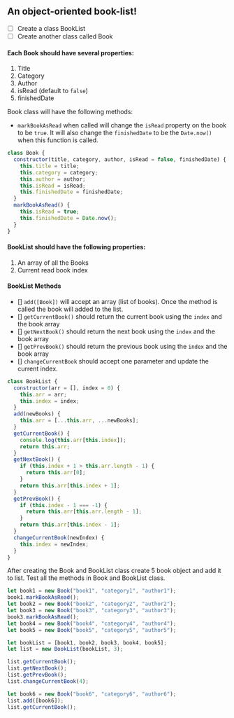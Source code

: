 ## An object-oriented book-list!

- [ ] Create a class BookList
- [ ] Create another class called Book

#### Each Book should have several properties:

1. Title
2. Category
3. Author
4. isRead (default to `false`)
5. finishedDate

Book class will have the following methods:

- `markBookAsRead` when called will change the `isRead` property on the book to be `true`. It will also change the `finishedDate` to be the `Date.now()` when this function is called.

```js
class Book {
  constructor(title, category, author, isRead = false, finishedDate) {
    this.title = title;
    this.category = category;
    this.author = author;
    this.isRead = isRead;
    this.finishedDate = finishedDate;
  }
  markBookAsRead() {
    this.isRead = true;
    this.finishedDate = Date.now();
  }
}
```

#### BookList should have the following properties:

1. An array of all the Books
2. Current read book index

#### BookList Methods

- [] `add([Book])` will accept an array (list of books). Once the method is called the book will added to the list.
- [] `getCurrentBook()` should return the current book using the `index` and the book array
- [] `getNextBook()` should return the next book using the `index` and the book array
- [] `getPrevBook()` should return the previous book using the `index` and the book array
- [] `changeCurrentBook` should accept one parameter and update the current index.

```js
class BookList {
  constructor(arr = [], index = 0) {
    this.arr = arr;
    this.index = index;
  }
  add(newBooks) {
    this.arr = [...this.arr, ...newBooks];
  }
  getCurrentBook() {
    console.log(this.arr[this.index]);
    return this.arr;
  }
  getNextBook() {
    if (this.index + 1 > this.arr.length - 1) {
      return this.arr[0];
    }
    return this.arr[this.index + 1];
  }
  getPrevBook() {
    if (this.index - 1 === -1) {
      return this.arr[this.arr.length - 1];
    }
    return this.arr[this.index - 1];
  }
  changeCurrentBook(newIndex) {
    this.index = newIndex;
  }
}
```

After creating the Book and BookList class create 5 book object and add it to list. Test all the methods in Book and BookList class.

```js
let book1 = new Book("book1", "category1", "author1");
book1.markBookAsRead();
let book2 = new Book("book2", "category2", "author2");
let book3 = new Book("book3", "category3", "author3");
book3.markBookAsRead();
let book4 = new Book("book4", "category4", "author4");
let book5 = new Book("book5", "category5", "author5");

let bookList = [book1, book2, book3, book4, book5];
let list = new BookList(bookList, 3);

list.getCurrentBook();
list.getNextBook();
list.getPrevBook();
list.changeCurrentBook(4);

let book6 = new Book("book6", "category6", "author6");
list.add([book6]);
list.getCurrentBook();
```
